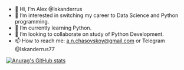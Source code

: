 - 👋 Hi, I’m Alex @Iskanderrus
- 👀 I’m interested in switching my career to Data Science and Python programming. 
- 🌱 I’m currently learning Python.
- 💞️ I’m looking to collaborate on study of Python Development.  
- 📫 How to reach me: a.n.chasovskoy@gmail.com or Telegram @Iskanderrus77


[![Anurag's GitHub stats](https://github-readme-stats.vercel.app/api?username=Iskanderrus)](https://github.com/anuraghazra/github-readme-stats)



<!---
Iskanderrus/Iskanderrus is a ✨ special ✨ repository because its `README.md` (this file) appears on your GitHub profile.
You can click the Preview link to take a look at your changes.
--->

